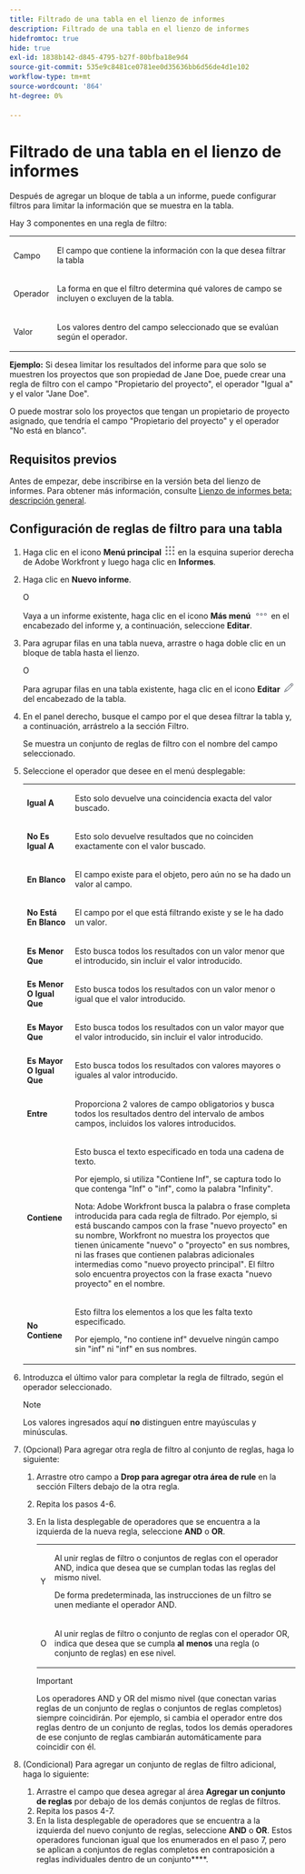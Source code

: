 ```yaml
---
title: Filtrado de una tabla en el lienzo de informes
description: Filtrado de una tabla en el lienzo de informes
hidefromtoc: true
hide: true
exl-id: 1838b142-d845-4795-b27f-80bfba18e9d4
source-git-commit: 535e9c8481ce0781ee0d35636bb6d56de4d1e102
workflow-type: tm+mt
source-wordcount: '864'
ht-degree: 0%

---
```


# Filtrado de una tabla en el lienzo de informes

Después de agregar un bloque de tabla a un informe, puede configurar filtros para limitar la información que se muestra en la tabla.

Hay 3 componentes en una regla de filtro:

<table style="table-layout:auto"> 
 <col> 
 <col> 
 <tbody> 
  <tr> 
   <td role="rowheader">Campo</td> 
   <td> <p>El campo que contiene la información con la que desea filtrar la tabla</p> </td> 
  </tr> 
  <tr> 
   <td role="rowheader">Operador</td> 
   <td> <p>La forma en que el filtro determina qué valores de campo se incluyen o excluyen de la tabla. </p> </td> 
  </tr> 
  <tr> 
   <td role="rowheader">Valor</td> 
   <td> <p>Los valores dentro del campo seleccionado que se evalúan según el operador.</p> </td> 
  </tr> 
 </tbody> 
</table>

**Ejemplo:** Si desea limitar los resultados del informe para que solo se muestren los proyectos que son propiedad de Jane Doe, puede crear una regla de filtro con el campo &quot;Propietario del proyecto&quot;, el operador &quot;Igual a&quot; y el valor &quot;Jane Doe&quot;.

O puede mostrar solo los proyectos que tengan un propietario de proyecto asignado, que tendría el campo &quot;Propietario del proyecto&quot; y el operador &quot;No está en blanco&quot;.

## Requisitos previos

Antes de empezar, debe inscribirse en la versión beta del lienzo de informes. Para obtener más información, consulte [Lienzo de informes beta: descripción general](/help/quicksilver/product-announcements/betas/canvas-dashboards-beta/reporting-canvas-beta-overview.md).

## Configuración de reglas de filtro para una tabla

1. Haga clic en el icono **Menú principal** ![](assets/main-menu-icon.png) en la esquina superior derecha de Adobe Workfront y luego haga clic en **Informes**.

1. Haga clic en **Nuevo informe**.

   O

   Vaya a un informe existente, haga clic en el icono **Más menú** ![](assets/more-icon.png) en el encabezado del informe y, a continuación, seleccione **Editar**.

1. Para agrupar filas en una tabla nueva, arrastre o haga doble clic en un bloque de tabla hasta el lienzo.

   O

   Para agrupar filas en una tabla existente, haga clic en el icono **Editar** ![](assets/edit-icon.png) del encabezado de la tabla.

1. En el panel derecho, busque el campo por el que desea filtrar la tabla y, a continuación, arrástrelo a la sección Filtro.

   Se muestra un conjunto de reglas de filtro con el nombre del campo seleccionado.

1. Seleccione el operador que desee en el menú desplegable:

   <table style="table-layout:auto"> 
    <col> 
    <col> 
    <tbody> 
     <tr> 
      <td role="rowheader"><strong>Igual A</strong> </td> 
      <td> <p>Esto solo devuelve una coincidencia exacta del valor buscado.</p> </td> 
     </tr> 
     <tr> 
      <td role="rowheader"><strong>No Es Igual A</strong> </td> 
      <td> <p>Esto solo devuelve resultados que no coinciden exactamente con el valor buscado.</p> </td> 
     </tr> 
     <tr> 
      <td role="rowheader"><strong>En Blanco</strong> </td> 
      <td> <p>El campo existe para el objeto, pero aún no se ha dado un valor al campo.</p> </td> 
     </tr> 
     <tr> 
      <td role="rowheader"><strong>No Está En Blanco</strong> </td> 
      <td> <p>El campo por el que está filtrando existe y se le ha dado un valor.</p> </td> 
     </tr> 
     <tr> 
      <td role="rowheader"><strong>Es Menor Que</strong> </td> 
      <td> <p>Esto busca todos los resultados con un valor menor que el introducido, sin incluir el valor introducido.</p> </td> 
     </tr> 
     <tr> 
      <td role="rowheader"><strong>Es Menor O Igual Que</strong> </td> 
      <td> <p>Esto busca todos los resultados con un valor menor o igual que el valor introducido.</p> </td> 
     </tr> 
     <tr> 
      <td role="rowheader"><strong>Es Mayor Que</strong> </td> 
      <td> <p>Esto busca todos los resultados con un valor mayor que el valor introducido, sin incluir el valor introducido.</p> </td> 
     </tr> 
     <tr> 
      <td role="rowheader"><strong>Es Mayor O Igual Que</strong> </td> 
      <td> <p>Esto busca todos los resultados con valores mayores o iguales al valor introducido.</p> </td> 
     </tr> 
     <tr> 
      <td role="rowheader"><strong>Entre</strong> </td> 
      <td> <p>Proporciona 2 valores de campo obligatorios y busca todos los resultados dentro del intervalo de ambos campos, incluidos los valores introducidos.</p> </td> 
     </tr> 
     <tr> 
      <td role="rowheader"><strong>Contiene</strong> </td> 
      <td> <p>Esto busca el texto especificado en toda una cadena de texto.</p> <p>Por ejemplo, si utiliza "Contiene Inf", se captura todo lo que contenga "Inf" o "inf", como la palabra "Infinity".</p> <p>Nota: Adobe Workfront busca la palabra o frase completa introducida para cada regla de filtrado. Por ejemplo, si está buscando campos con la frase "nuevo proyecto" en su nombre, Workfront no muestra los proyectos que tienen únicamente "nuevo" o "proyecto" en sus nombres, ni las frases que contienen palabras adicionales intermedias como "nuevo proyecto principal". El filtro solo encuentra proyectos con la frase exacta "nuevo proyecto" en el nombre.</p> </td> 
     </tr> 
     <tr> 
      <td role="rowheader"><strong>No Contiene</strong> </td> 
      <td> <p>Esto filtra los elementos a los que les falta texto especificado.</p> <p>Por ejemplo, "no contiene inf" devuelve ningún campo sin "inf" ni "inf" en sus nombres.</p> </td> 
     </tr> 
    </tbody> 
   </table>

1. Introduzca el último valor para completar la regla de filtrado, según el operador seleccionado.

   >[!NOTE]
   >
   >Los valores ingresados aquí **no** distinguen entre mayúsculas y minúsculas.

1. (Opcional) Para agregar otra regla de filtro al conjunto de reglas, haga lo siguiente:

   1. Arrastre otro campo a **Drop para agregar otra área de rule** en la sección Filters debajo de la otra regla.
   1. Repita los pasos 4-6.
   1. En la lista desplegable de operadores que se encuentra a la izquierda de la nueva regla, seleccione **AND** o **OR**.

      <table style="table-layout:auto"> 
       <col> 
       </col> 
       <col> 
       </col> 
       <tbody> 
        <tr> 
         <td role="rowheader"> <p>Y</p> </td> 
         <td> <p>Al unir reglas de filtro o conjuntos de reglas con el operador AND, indica que desea que se cumplan todas las reglas del mismo nivel.</p> <p>De forma predeterminada, las instrucciones de un filtro se unen mediante el operador AND.</p> </td> 
        </tr> 
        <tr> 
         <td role="rowheader"> <p>O</p> </td> 
         <td> <p>Al unir reglas de filtro o conjunto de reglas con el operador OR, indica que desea que se cumpla <strong>al menos</strong> una regla (o conjunto de reglas) en ese nivel.</p> </td> 
        </tr> 
       </tbody> 
      </table>

      >[!IMPORTANT]
      >
      >Los operadores AND y OR del mismo nivel (que conectan varias reglas de un conjunto de reglas o conjuntos de reglas completos) siempre coincidirán. Por ejemplo, si cambia el operador entre dos reglas dentro de un conjunto de reglas, todos los demás operadores de ese conjunto de reglas cambiarán automáticamente para coincidir con él.

1. (Condicional) Para agregar un conjunto de reglas de filtro adicional, haga lo siguiente:

   1. Arrastre el campo que desea agregar al área **Agregar un conjunto de reglas** por debajo de los demás conjuntos de reglas de filtros.
   1. Repita los pasos 4-7.
   1. En la lista desplegable de operadores que se encuentra a la izquierda del nuevo conjunto de reglas, seleccione **AND** o **OR**. Estos operadores funcionan igual que los enumerados en el paso 7, pero se aplican a conjuntos de reglas completos en contraposición a reglas individuales dentro de un conjunto****.
